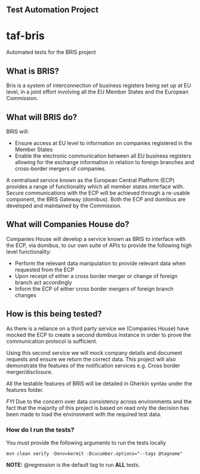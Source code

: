 Test Automation Project
---
# taf-bris
Automated tests for the BRIS project

## What is BRIS?
Bris is a system of interconnection of business registers being set up at EU level, 
in a joint effort involving all the EU Member States and the European Commission.

## What will BRIS do?
BRIS will:
* Ensure access at EU level to information on companies registered in the Member States
* Enable the electronic communication between all EU business registers allowing for the exchange information in 
relation to foreign branches and cross-border mergers of companies.

A centralised service known as the European Central Platform (ECP) provides a range of functionality which 
all member states interface with.  
Secure communications with the ECP will be achieved through a re-usable component, the BRIS Gateway (domibus). 
Both the ECP and domibus are developed and maintained by the Commission.

## What will Companies House do?
Companies House will develop a service known as BRIS to interface with the ECP, via domibus, to our own suite of APIs 
to provide the following high level functionality:
* Perform the relevant data manipulation to provide relevant data when requested from the ECP
* Upon receipt of either a cross border merger or change of foreign branch act accordingly
* Inform the ECP of either cross border mergers of foreign branch changes

## How is this being tested?
As there is a reliance on a third party service we (Companies House) have mocked the ECP to create a second domibus
instance in order to prove the communication protocol is sufficient.

Using this second service we will mock company details and document requests and ensure we return the correct data.
This project will also demonstrate the features of the notification services e.g. Cross border merger/disclosure.

All the testable features of BRIS will be detailed in Gherkin syntax under the features folder.

_FYI_
Due to the concern over data consistency across environments and the fact that the majority of this project is
based on read only the decision has been made to load the environment with the required test data.

### How do I run the tests?
You must provide the following arguments to run the tests locally

`mvn clean verify -Denv=kermit -Dcucumber.options="--tags @tagname"`

<b>NOTE:</b> @regression is the default tag to run **ALL** tests.
